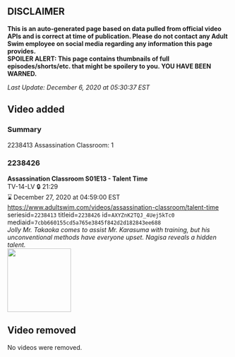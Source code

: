 ## DISCLAIMER
**This is an auto-generated page based on data pulled from official video APIs and is correct at time of publication. Please do not contact any Adult Swim employee on social media regarding any information this page provides.**  
**SPOILER ALERT: This page contains thumbnails of full episodes/shorts/etc. that might be spoilery to you. YOU HAVE BEEN WARNED.**  

_Last Update: December 6, 2020 at 05:30:37 EST_
## Video added
### Summary
2238413 Assassination Classroom: 1  
### 2238426
**Assassination Classroom S01E13 - Talent Time**  
TV-14-LV 🔒 21:29  
⌛ December 27, 2020 at 04:59:00 EST  
https://www.adultswim.com/videos/assassination-classroom/talent-time  
seriesid=`2238413` titleid=`2238426` id=`AXYZnK2TQJ_4Uej5kTc0` mediaid=`7cbb660155cd5a765e3845f842d2d182843ee688`  
_Jolly Mr. Takaoka comes to assist Mr. Karasuma with training, but his unconventional methods have everyone upset. Nagisa reveals a hidden talent._  
<a href="https://media.cdn.adultswim.com/uploads/20201201/thumbnails/2_20121121564-AssassinationClass_113.jpg"><img src="https://media.cdn.adultswim.com/uploads/20201201/thumbnails/2_20121121564-AssassinationClass_113.jpg" height="144px" /></a>
## Video removed
No videos were removed.  
